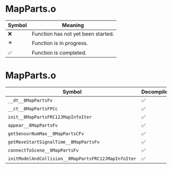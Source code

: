 # MapParts.o
| Symbol | Meaning 
| ------------- | ------------- 
| :x: | Function has not yet been started. 
| :eight_pointed_black_star: | Function is in progress. 
| :white_check_mark: | Function is completed. 


# MapParts.o
| Symbol | Decompiled? |
| ------------- | ------------- |
| `__dt__8MapPartsFv` | :white_check_mark: |
| `__ct__8MapPartsFPCc` | :white_check_mark: |
| `init__8MapPartsFRC12JMapInfoIter` | :white_check_mark: |
| `appear__8MapPartsFv` | :white_check_mark: |
| `getSensorNumMax__8MapPartsCFv` | :white_check_mark: |
| `getMoveStartSignalTime__8MapPartsFv` | :white_check_mark: |
| `connectToScene__8MapPartsFv` | :white_check_mark: |
| `initModelAndCollision__8MapPartsFRC12JMapInfoIter` | :white_check_mark: |
